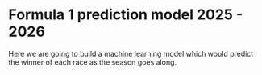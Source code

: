 # Formula 1 prediction model 2025 - 2026

Here we are going to build a machine learning model which would predict the winner of each race as the season goes along.
